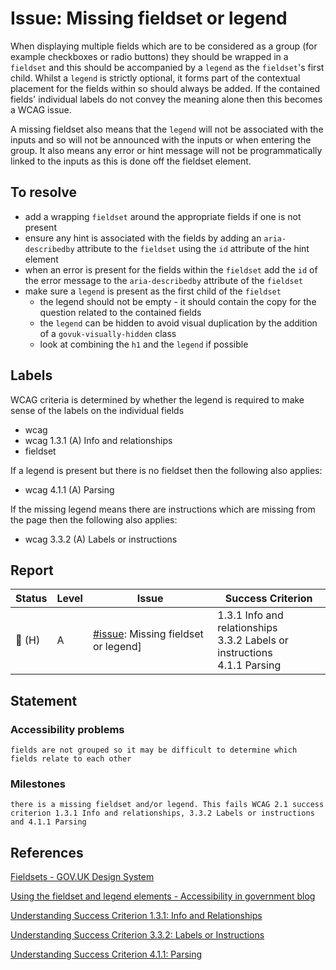 # Issue: Missing fieldset or legend

When displaying multiple fields which are to be considered as a group (for example checkboxes or radio buttons) they should be wrapped in a `fieldset` and this should be accompanied by a `legend` as the `fieldset`'s first child. Whilst a `legend` is strictly optional, it forms part of the contextual placement for the fields within so should always be added. If the contained fields' individual labels do not convey the meaning alone then this becomes a WCAG issue.

A missing fieldset also means that the `legend` will not be associated with the inputs and so will not be announced with the inputs or when entering the group. It also means any error or hint message will not be programmatically linked to the inputs as this is done off the fieldset element. 

## To resolve

- add a wrapping `fieldset` around the appropriate fields if one is not present
- ensure any hint is associated with the fields by adding an `aria-describedby` attribute to the `fieldset` using the `id` attribute of the hint element
- when an error is present for the fields within the `fieldset` add the `id` of the error message to the `aria-describedby` attribute of the `fieldset`
- make sure a `legend` is present as the first child of the `fieldset`
    - the legend should not be empty - it should contain the copy for the question related to the contained fields
    - the `legend` can be hidden to avoid visual duplication by the addition of a `govuk-visually-hidden` class
    - look at combining the `h1` and the `legend` if possible


## Labels
WCAG criteria is determined by whether the legend is required to make sense of the labels on the individual fields

- wcag
- wcag 1.3.1 (A) Info and relationships
- fieldset

If a legend is present but there is no fieldset then the following also applies:
- wcag 4.1.1 (A) Parsing

If the missing legend means there are instructions which are missing from the page then the following also applies:
- wcag 3.3.2 (A) Labels or instructions


## Report

| Status | Level | Issue | Success Criterion |
| ------ | ----- | ----- | ----------------- |
| 🔴 (H) | A    | [#issue](): Missing fieldset or legend] | 1.3.1 Info and relationships <br/>3.3.2 Labels or instructions <br/>4.1.1 Parsing |

## Statement

### Accessibility problems
```
fields are not grouped so it may be difficult to determine which fields relate to each other
```

### Milestones
```
there is a missing fieldset and/or legend. This fails WCAG 2.1 success criterion 1.3.1 Info and relationships, 3.3.2 Labels or instructions and 4.1.1 Parsing
```


## References

[Fieldsets - GOV.UK Design System](https://design-system.service.gov.uk/components/fieldset/)

[Using the fieldset and legend elements - Accessibility in government blog](https://accessibility.blog.gov.uk/2016/07/22/using-the-fieldset-and-legend-elements/)

[Understanding Success Criterion 1.3.1: Info and Relationships](https://www.w3.org/WAI/WCAG21/Understanding/info-and-relationships.html)

[Understanding Success Criterion 3.3.2: Labels or Instructions](https://www.w3.org/WAI/WCAG21/Understanding/labels-or-instructions.html)

[Understanding Success Criterion 4.1.1: Parsing](https://www.w3.org/WAI/WCAG21/Understanding/parsing.html)
